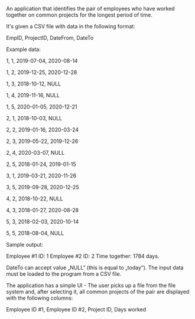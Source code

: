 An application that identifies the pair of employees who have worked together on common projects for the longest period of time.

It's given a CSV file with data in the following format:

EmpID, ProjectID, DateFrom, DateTo 


Example data:

1, 1, 2019-07-04, 2020-08-14

1, 2, 2019-12-25, 2020-12-28

1, 3, 2018-10-12, NULL

1, 4, 2019-11-16, NULL

1, 5, 2020-01-05, 2020-12-21

2, 1, 2018-10-03, NULL

2, 2, 2019-01-16, 2020-03-24

2, 3, 2019-05-22, 2019-12-26

2, 4, 2020-03-07, NULL

2, 5, 2018-01-24, 2019-01-15

3, 1, 2019-03-21, 2020-11-26

3, 5, 2019-09-28, 2020-12-25

4, 2, 2018-10-22, NULL

4, 3, 2018-01-27, 2020-08-28

5, 3, 2018-02-03, 2020-10-14

5, 5, 2018-08-04, NULL


Sample output:

Employee #1 ID: 1
Employee #2 ID: 2
Time together: 1784 days.


DateTo can accept value „NULL“ (this is equal to „today“).
The input data must be loaded to the program from a CSV file.

The application has a simple UI - The user picks up a file from the file system and, after selecting it, all common projects of the pair are displayed with the following columns:

Employee ID #1, Employee ID #2, Project ID, Days worked

